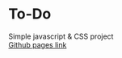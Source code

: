 # To-Do
Simple javascript & CSS project  
<a href="https://joakim-abra.github.io/To-Do/">Github pages link</a>
